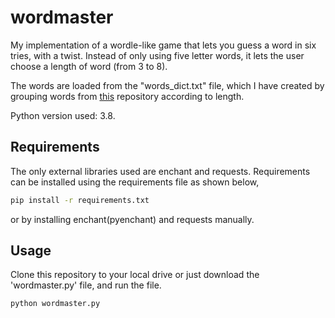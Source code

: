 # wordmaster
My implementation of a wordle-like game that lets you guess a word in six tries, with a twist. Instead of only using five letter words, it lets the user choose a length of word (from 3 to 8).

The words are loaded from the "words_dict.txt" file, which I have created by grouping words from [this](https://github.com/dwyl/english-words) repository according to length.

Python version used: 3.8.

## Requirements

The only external libraries used are enchant and requests. Requirements can be installed using the requirements file as shown below,

```bash
pip install -r requirements.txt
```

or by installing enchant(pyenchant) and requests manually.

## Usage

Clone this repository to your local drive or just download the 'wordmaster.py' file, and run the file.

```bash
python wordmaster.py
```
